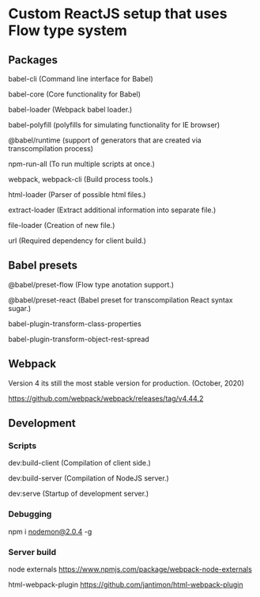 <h1>Custom ReactJS setup that uses Flow type system </h1>

## Packages

babel-cli (Command line interface for Babel)

babel-core (Core functionality for Babel)

babel-loader (Webpack babel loader.)

babel-polyfill (polyfills for simulating functionality for IE browser)

@babel/runtime (support of generators that are created via transcompilation process)

npm-run-all (To run multiple scripts at once.)

webpack, webpack-cli (Build process tools.)

html-loader (Parser of possible html files.)

extract-loader (Extract additional information into separate file.)

file-loader (Creation of new file.)

url (Required dependency for client build.)

## Babel presets

@babel/preset-flow (Flow type anotation support.)

@babel/preset-react (Babel preset for transcompilation React syntax sugar.)

babel-plugin-transform-class-properties

babel-plugin-transform-object-rest-spread

## Webpack

<p>Version 4 its still the most stable version for production. (October, 2020)</p>

https://github.com/webpack/webpack/releases/tag/v4.44.2

## Development

### Scripts

dev:build-client (Compilation of client side.)

dev:build-server (Compilation of NodeJS server.)

dev:serve (Startup of development server.)

### Debugging

npm i nodemon@2.0.4 -g

### Server build

node externals
https://www.npmjs.com/package/webpack-node-externals

html-webpack-plugin
https://github.com/jantimon/html-webpack-plugin
